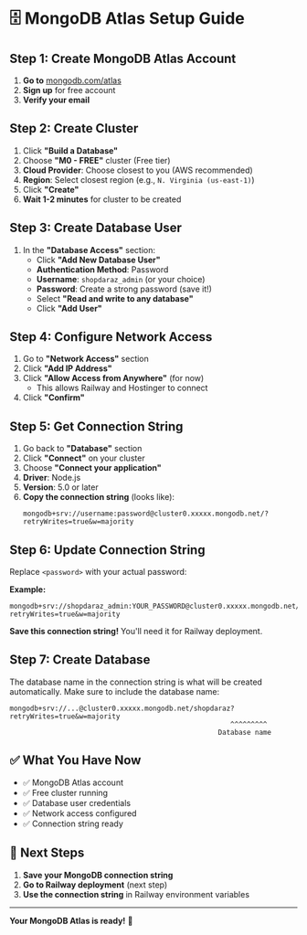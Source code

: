 # 🗄️ MongoDB Atlas Setup Guide

## Step 1: Create MongoDB Atlas Account

1. **Go to** [mongodb.com/atlas](https://mongodb.com/atlas)
2. **Sign up** for free account
3. **Verify your email**

## Step 2: Create Cluster

1. Click **"Build a Database"**
2. Choose **"M0 - FREE"** cluster (Free tier)
3. **Cloud Provider**: Choose closest to you (AWS recommended)
4. **Region**: Select closest region (e.g., `N. Virginia (us-east-1)`)
5. Click **"Create"**
6. **Wait 1-2 minutes** for cluster to be created

## Step 3: Create Database User

1. In the **"Database Access"** section:
   - Click **"Add New Database User"**
   - **Authentication Method**: Password
   - **Username**: `shopdaraz_admin` (or your choice)
   - **Password**: Create a strong password (save it!)
   - Select **"Read and write to any database"**
   - Click **"Add User"**

## Step 4: Configure Network Access

1. Go to **"Network Access"** section
2. Click **"Add IP Address"**
3. Click **"Allow Access from Anywhere"** (for now)
   - This allows Railway and Hostinger to connect
4. Click **"Confirm"**

## Step 5: Get Connection String

1. Go back to **"Database"** section
2. Click **"Connect"** on your cluster
3. Choose **"Connect your application"**
4. **Driver**: Node.js
5. **Version**: 5.0 or later
6. **Copy the connection string** (looks like):
   ```
   mongodb+srv://username:password@cluster0.xxxxx.mongodb.net/?retryWrites=true&w=majority
   ```

## Step 6: Update Connection String

Replace `<password>` with your actual password:

**Example:**
```
mongodb+srv://shopdaraz_admin:YOUR_PASSWORD@cluster0.xxxxx.mongodb.net/shopdaraz?retryWrites=true&w=majority
```

**Save this connection string!** You'll need it for Railway deployment.

## Step 7: Create Database

The database name in the connection string is what will be created automatically. Make sure to include the database name:

```
mongodb+srv://...@cluster0.xxxxx.mongodb.net/shopdaraz?retryWrites=true&w=majority
                                                      ^^^^^^^^^
                                                   Database name
```

## ✅ What You Have Now

- ✅ MongoDB Atlas account
- ✅ Free cluster running
- ✅ Database user credentials
- ✅ Network access configured
- ✅ Connection string ready

## 🚀 Next Steps

1. **Save your MongoDB connection string**
2. **Go to Railway deployment** (next step)
3. **Use the connection string** in Railway environment variables

---

**Your MongoDB Atlas is ready!** 🎉
